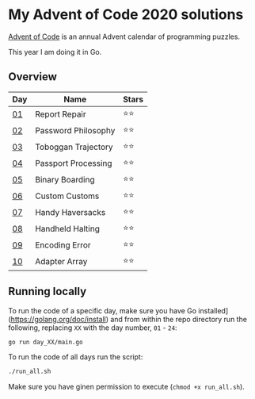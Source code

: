# My Advent of Code 2020 solutions

[Advent of Code](http://adventofcode.com/) is an annual Advent calendar of programming puzzles.

This year I am doing it in Go.

## Overview

|Day|Name|Stars|
|---|---|---|
|[01](https://adventofcode.com/2020/day/1)|Report Repair|⭐⭐|
|[02](https://adventofcode.com/2020/day/2)|Password Philosophy|⭐⭐|
|[03](https://adventofcode.com/2020/day/3)|Toboggan Trajectory|⭐⭐|
|[04](https://adventofcode.com/2020/day/4)|Passport Processing|⭐⭐|
|[05](https://adventofcode.com/2020/day/5)|Binary Boarding|⭐⭐|
|[06](https://adventofcode.com/2020/day/6)|Custom Customs|⭐⭐|
|[07](https://adventofcode.com/2020/day/7)|Handy Haversacks|⭐⭐|
|[08](https://adventofcode.com/2020/day/8)|Handheld Halting|⭐⭐|
|[09](https://adventofcode.com/2020/day/9)|Encoding Error|⭐⭐|
|[10](https://adventofcode.com/2020/day/10)|Adapter Array|⭐⭐|

## Running locally

To run the code of a specific day, make sure you have Go installed](https://golang.org/doc/install) and from within the repo directory run the following, replacing `XX` with the day number, `01` - `24`:

```sh
go run day_XX/main.go
```

To run the code of all days run the script:

```sh
./run_all.sh
```

Make sure you have ginen permission to execute (`chmod +x run_all.sh`).
